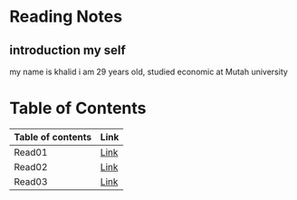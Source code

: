 # Reading Notes

## introduction my self

my name is khalid i am 29 years old, studied economic at Mutah university



# Table of Contents

   


| Table of contents  |   Link     
|----------|:-------------
| Read01 | [Link](https://khalidjilal.github.io/Read01/)
| Read02 |  [Link](https://khalidjilal.github.io/Read02/)
| Read03 | [Link](https://khalidjilal.github.io/Read03/)
